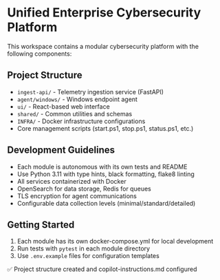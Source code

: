 # Unified Enterprise Cybersecurity Platform

This workspace contains a modular cybersecurity platform with the following components:

## Project Structure
- `ingest-api/` - Telemetry ingestion service (FastAPI)
- `agent/windows/` - Windows endpoint agent
- `ui/` - React-based web interface
- `shared/` - Common utilities and schemas
- `INFRA/` - Docker infrastructure configurations
- Core management scripts (start.ps1, stop.ps1, status.ps1, etc.)

## Development Guidelines
- Each module is autonomous with its own tests and README
- Use Python 3.11 with type hints, black formatting, flake8 linting
- All services containerized with Docker
- OpenSearch for data storage, Redis for queues
- TLS encryption for agent communications
- Configurable data collection levels (minimal/standard/detailed)

## Getting Started
1. Each module has its own docker-compose.yml for local development
2. Run tests with `pytest` in each module directory
3. Use `.env.example` files for configuration templates

✅ Project structure created and copilot-instructions.md configured
